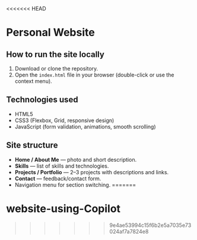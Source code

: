 <<<<<<< HEAD
# Personal Website

## How to run the site locally

1. Download or clone the repository.
2. Open the `index.html` file in your browser (double-click or use the context menu).

## Technologies used
- HTML5
- CSS3 (Flexbox, Grid, responsive design)
- JavaScript (form validation, animations, smooth scrolling)

## Site structure
- **Home / About Me** — photo and short description.
- **Skills** — list of skills and technologies.
- **Projects / Portfolio** — 2–3 projects with descriptions and links.
- **Contact** — feedback/contact form.
- Navigation menu for section switching.
=======
# website-using-Copilot
>>>>>>> 9e4ae53994c15f6b2e5a7035e73024af7a7824e8
